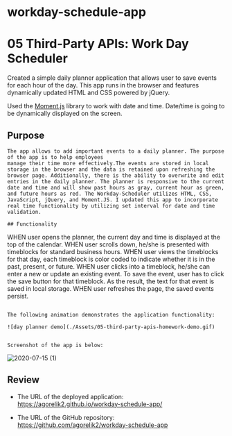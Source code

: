 # workday-schedule-app
# 05 Third-Party APIs: Work Day Scheduler

Created a simple daily planner application that allows user to save events for each hour of the day. This app runs in the browser and features dynamically updated HTML and CSS powered by jQuery.

Used the [Moment.js](https://momentjs.com/) library to work with date and time. Date/time is going to be dynamically displayed on the screen.

## Purpose

```
The app allows to add important events to a daily planner. The purpose of the app is to help employees 
manage their time more effectively.The events are stored in local storage in the browser and the data is retained upon refreshing the browser page. Additionally, there is the ability to overwrite and edit entries in the daily planner. The planner is responsive to the current date and time and will show past hours as gray, current hour as green, and future hours as red. The Workday-Scheduler utilizes HTML, CSS, JavaScript, jQuery, and Moment.JS. I updated this app to incorporate real time functionality by utilizing set interval for date and time validation.

## Functionality

```
WHEN user opens the planner, the current day and time is displayed at the top of the calendar. 
WHEN user scrolls down, he/she is presented with timeblocks for standard business hours.
WHEN user views the timeblocks for that day, each timeblock is color coded to indicate whether it is in the past, present, or future.
WHEN user clicks into a timeblock, he/she can enter a new or update an existing event.
To save the event, user has to click the save button for that timeblock.
As the result, the text for that event is saved in local storage.
WHEN user refreshes the page, the saved events persist.
```

The following animation demonstrates the application functionality:

![day planner demo](./Assets/05-third-party-apis-homework-demo.gif)


Screenshot of the app is below:

```

![2020-07-15 (1)](https://user-images.githubusercontent.com/65925449/87591473-5de72b80-c6b6-11ea-8df1-5a80181349f7.png)


## Review


* The URL of the deployed application:
    https://agorelik2.github.io/workday-schedule-app/

* The URL of the GitHub repository:
    https://github.com/agorelik2/workday-schedule-app